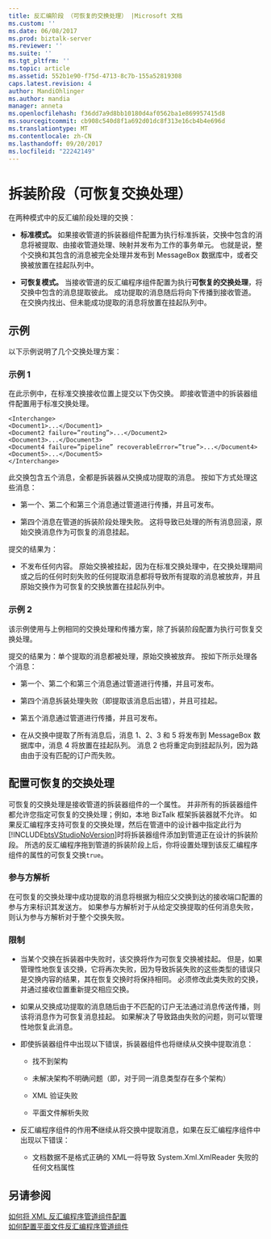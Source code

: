 ```yaml
---
title: 反汇编阶段 （可恢复的交换处理） |Microsoft 文档
ms.custom: ''
ms.date: 06/08/2017
ms.prod: biztalk-server
ms.reviewer: ''
ms.suite: ''
ms.tgt_pltfrm: ''
ms.topic: article
ms.assetid: 552b1e90-f75d-4713-8c7b-155a52819308
caps.latest.revision: 4
author: MandiOhlinger
ms.author: mandia
manager: anneta
ms.openlocfilehash: f36dd7a9d8bb10180d4af0562ba1e869957415d8
ms.sourcegitcommit: cb908c540d8f1a692d01dc8f313e16cb4b4e696d
ms.translationtype: MT
ms.contentlocale: zh-CN
ms.lasthandoff: 09/20/2017
ms.locfileid: "22242149"
---
```

# <a name="disassembly-stage-recoverable-interchange-processing"></a>拆装阶段（可恢复交换处理）
在两种模式中的反汇编阶段处理的交换：  
  
-   **标准模式。** 如果接收管道的拆装器组件配置为执行标准拆装，交换中包含的消息将被提取、由接收管道处理、映射并发布为工作的事务单元。 也就是说，整个交换和其包含的消息被完全处理并发布到 MessageBox 数据库中，或者交换被放置在挂起队列中。  
  
-   **可恢复模式。** 当接收管道的反汇编程序组件配置为执行**可恢复的交换处理**，将交换中包含的消息提取彼此。 成功提取的消息随后将向下传播到接收管道。 在交换内找出、但未能成功提取的消息将放置在挂起队列中。  
  
## <a name="examples"></a>示例  
 以下示例说明了几个交换处理方案：  
  
### <a name="example-1"></a>示例 1  
 在此示例中，在标准交换接收位置上提交以下伪交换。 即接收管道中的拆装器组件配置用于标准交换处理。  
  
```  
<Interchange>  
<Document1>...</Document1>  
<Document2 failure=”routing”>...</Document2>  
<Document3>...</Document3>  
<Document4 failure=”pipeline” recoverableError=”true”>...</Document4>  
<Document5>...</Document5>  
</Interchange>  
```  
  
 此交换包含五个消息，全都是拆装器从交换成功提取的消息。 按如下方式处理这些消息：  
  
-   第一个、第二个和第三个消息通过管道进行传播，并且可发布。  
  
-   第四个消息在管道的拆装阶段处理失败。 这将导致已处理的所有消息回滚，原始交换消息作为可恢复的消息挂起。  
  
 提交的结果为：  
  
-   不发布任何内容。 原始交换被挂起，因为在标准交换处理中，在交换处理期间或之后的任何时刻失败的任何提取消息都将导致所有提取的消息被放弃，并且原始交换作为可恢复的交换放置在挂起队列中。  
  
### <a name="example-2"></a>示例 2  
 该示例使用与上例相同的交换处理和传播方案，除了拆装阶段配置为执行可恢复交换处理。  
  
 提交的结果为：单个提取的消息都被处理，原始交换被放弃。 按如下所示处理各个消息：  
  
-   第一个、第二个和第三个消息通过管道进行传播，并且可发布。  
  
-   第四个消息拆装处理失败（即提取该消息后出错），并且可挂起。  
  
-   第五个消息通过管道进行传播，并且可发布。  
  
-   在从交换中提取了所有消息后，消息 1、2、3 和 5 将发布到 MessageBox 数据库中，消息 4 将放置在挂起队列。 消息 2 也将重定向到挂起队列，因为路由由于没有匹配的订户而失败。  
  
## <a name="configuring-recoverable-interchange-processing"></a>配置可恢复的交换处理  
 可恢复的交换处理是接收管道的拆装器组件的一个属性。 并非所有的拆装器组件都允许您指定可恢复的交换处理；例如，本地 BizTalk 框架拆装器就不允许。 如果反汇编程序支持可恢复的交换处理，然后在管道中的设计器中指定此行为[!INCLUDE[btsVStudioNoVersion](../includes/btsvstudionoversion-md.md)]时将拆装器组件添加到管道正在设计的拆装阶段。 所选的反汇编程序拖到管道的拆装阶段上后，你将设置处理到该反汇编程序组件的属性的可恢复交换`true`。  
  
### <a name="party-resolution"></a>参与方解析  
 在可恢复的交换处理中成功提取的消息将根据为相应父交换到达的接收端口配置的参与方来标识其发送方。 如果参与方解析对于从给定交换提取的任何消息失败，则认为参与方解析对于整个交换失败。  
  
### <a name="restrictions"></a>限制  
  
-   当某个交换在拆装器中失败时，该交换将作为可恢复交换被挂起。 但是，如果管理性地恢复该交换，它将再次失败，因为导致拆装失败的这些类型的错误只是交换内容的结果，其在恢复交换时将保持相同。 必须修改此类失败的交换，并通过接收位置重新提交相应交换。  
  
-   如果从交换成功提取的消息随后由于不匹配的订户无法通过消息传送传播，则该将消息作为可恢复消息挂起。 如果解决了导致路由失败的问题，则可以管理性地恢复此消息。  
  
-   即使拆装器组件中出现以下错误，拆装器组件也将继续从交换中提取消息：  
  
    -   找不到架构  
  
    -   未解决架构不明确问题（即，对于同一消息类型存在多个架构）  
  
    -   XML 验证失败  
  
    -   平面文件解析失败  
  
-   反汇编程序组件的作用**不**继续从将交换中提取消息，如果在反汇编程序组件中出现以下错误：  
  
    -   文档数据不是格式正确的 XML—将导致 System.Xml.XmlReader 失败的任何文档属性  
  
## <a name="see-also"></a>另请参阅  
 [如何将 XML 反汇编程序管道组件配置](../core/how-to-configure-the-xml-disassembler-pipeline-component.md)   
 [如何配置平面文件反汇编程序管道组件](../core/how-to-configure-the-flat-file-disassembler-pipeline-component.md)